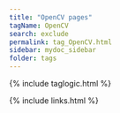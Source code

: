 ```yaml
---
title: "OpenCV pages"
tagName: OpenCV
search: exclude
permalink: tag_OpenCV.html
sidebar: mydoc_sidebar
folder: tags
---
```

{% include taglogic.html %}

{% include links.html %}
